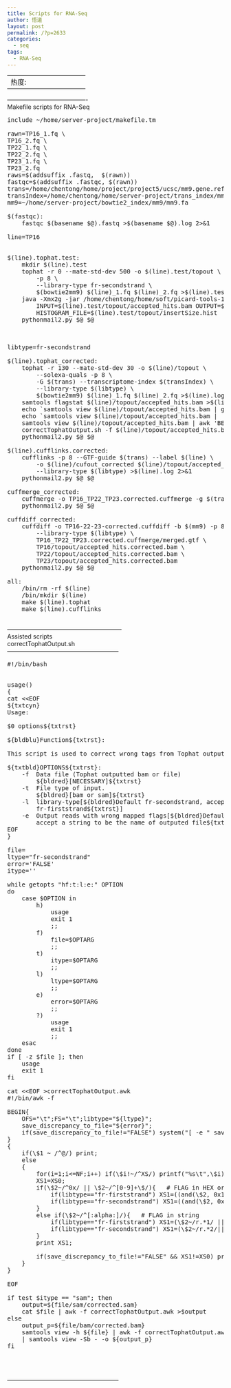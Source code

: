 ```yaml
---
title: Scripts for RNA-Seq
author: 悟道
layout: post
permalink: /?p=2633
categories:
  - seq
tags:
  - RNA-Seq
---
```

<table>
  <tr cellpadding=0><td>
    热度:
  </td><td cellpadding=0><img src='http://210.75.224.29/wordpress/wp-content/plugins/statpresscn/images/sun.gif' width=10 height=10 border=0 /></td><td cellpadding=0><img src='http://210.75.224.29/wordpress/wp-content/plugins/statpresscn/images/sun_dark.gif' width=10 height=10 border=0 /></td><td cellpadding=0><img src='http://210.75.224.29/wordpress/wp-content/plugins/statpresscn/images/sun_dark.gif' width=10 height=10 border=0 /></td><td cellpadding=0><img src='http://210.75.224.29/wordpress/wp-content/plugins/statpresscn/images/sun_dark.gif' width=10 height=10 border=0 /></td><td cellpadding=0><img src='http://210.75.224.29/wordpress/wp-content/plugins/statpresscn/images/sun_dark.gif' width=10 height=10 border=0 /></td></tr>
</table>

&#8212;&#8212;&#8212;&#8212;&#8212;&#8212;&#8212;&#8212;&#8212;&#8212;&#8212;&#8212;&#8212;-  
Makefile scripts for RNA-Seq

<pre class="brush: powershell; title: ; notranslate" title="">include ~/home/server-project/makefile.tm

rawn=TP16_1.fq \
TP16_2.fq \
TP22_1.fq \
TP22_2.fq \
TP23_1.fq \
TP23_2.fq
raws=$(addsuffix .fastq,  $(rawn))
fastqc=$(addsuffix .fastqc, $(rawn))
trans=/home/chentong/home/project/project5/ucsc/mm9.gene.refgene.gtf
transIndex=/home/chentong/home/server-project/trans_index/mm9/
mm9=~/home/server-project/bowtie2_index/mm9/mm9.fa

$(fastqc):
	fastqc $(basename $@).fastq &gt;$(basename $@).log 2&gt;&1

line=TP16


$(line).tophat.test:
	mkdir $(line).test
	tophat -r 0 --mate-std-dev 500 -o $(line).test/topout \
		-p 8 \
		--library-type fr-secondstrand \
		$(bowtie2mm9) $(line)_1.fq $(line)_2.fq &gt;$(line).test.log 2&gt;&1
	java -Xmx2g -jar /home/chentong/home/soft/picard-tools-1.74/CollectInsertSizeMetrics.jar \
		INPUT=$(line).test/topout/accepted_hits.bam OUTPUT=$(line).test/topout/insertSize.out \
		HISTOGRAM_FILE=$(line).test/topout/insertSize.hist
	pythonmail2.py $@ $@



libtype=fr-secondstrand

$(line).tophat_corrected:
	tophat -r 130 --mate-std-dev 30 -o $(line)/topout \
		--solexa-quals -p 8 \
		-G $(trans) --transcriptome-index $(transIndex) \
		--library-type $(libtype) \
		$(bowtie2mm9) $(line)_1.fq $(line)_2.fq &gt;$(line).log 2&gt;&1
	samtools flagstat $(line)/topout/accepted_hits.bam &gt;$(line)/$(line).sta &
	echo `samtools view $(line)/topout/accepted_hits.bam | greo 'NH:i:1' | cut -f 1 | sort -u | wc -l` &gt;$(line)/topout/uniq_mapped.reads &
	echo `samtools view $(line)/topout/accepted_hits.bam |  cut -f 1 | sort -u | wc -l` &gt;$(line)/topout/mapped.reads &
	samtools view $(line)/topout/accepted_hits.bam | awk 'BEGIN{OFS="\t";FS="\t"}{for(i=12;i&lt;=NF;i++) if($$i~/^XS:A:/) print $$2,$$i}' | sort | uniq -c &gt;$(line)/topout/accepted_hits.bam.flag_xs &
	correctTophatOutput.sh -f $(line)/topout/accepted_hits.bam -t bam -l $(libtype) -e $(line)/topout/accepted.hits.wrongFlag.sam
	pythonmail2.py $@ $@

$(line).cufflinks.corrected:
	cufflinks -p 8 --GTF-guide $(trans) --label $(line) \
		-o $(line)/cufout_corrected $(line)/topout/accepted_hits.corrected.bam \
		--library-type $(libtype) &gt;$(line).log 2&gt;&1
	pythonmail2.py $@ $@

cuffmerge_corrected: 
	cuffmerge -o TP16_TP22_TP23.corrected.cuffmerge -g $(trans) -s $(bowtie2mm9).fa -p 8 assemblies.corrected.txt 
	pythonmail2.py $@ $@

cuffdiff_corrected:
	cuffdiff -o TP16-22-23-corrected.cuffdiff -b $(mm9) -p 8 -L TP16,TP22,TP23 -u \
		--library-type $(libtype) \
		TP16_TP22_TP23.corrected.cuffmerge/merged.gtf \
		TP16/topout/accepted_hits.corrected.bam \
		TP22/topout/accepted_hits.corrected.bam \
		TP23/topout/accepted_hits.corrected.bam
	pythonmail2.py $@ $@

all:
	/bin/rm -rf $(line)
	/bin/mkdir $(line)
	make $(line).tophat
	make $(line).cufflinks

</pre>

&#8212;&#8212;&#8212;&#8212;&#8212;&#8212;&#8212;&#8212;&#8212;&#8212;&#8212;&#8212;&#8212;&#8212;&#8212;&#8212;&#8212;&#8212;&#8212;  
Assisted scripts  
correctTophatOutput.sh  
&#8212;&#8212;&#8212;&#8212;&#8212;&#8212;&#8212;&#8212;&#8212;&#8212;&#8212;&#8212;&#8212;&#8212;&#8212;&#8212;&#8212;&#8212;&#8211;

<pre class="brush: bash; title: ; notranslate" title="">#!/bin/bash


usage()
{
cat &lt;&lt;EOF
${txtcyn}
Usage:

$0 options${txtrst}

${bldblu}Function${txtrst}:

This script is used to correct wrong tags from Tophat output.

${txtbld}OPTIONS${txtrst}:
	-f	Data file (Tophat outputted bam or file)
 		${bldred}[NECESSARY]${txtrst}
	-t	File type of input.
 		${bldred}[bam or sam]${txtrst}
	-l	library-type[${bldred}Default fr-secondstrand, acceppt
		fr-firststrand${txtrst}]
	-e	Output reads with wrong mapped flags[${bldred}Default FALSE,
		accept a string to be the name of outputed file${txtrst}]
EOF
}

file=
ltype="fr-secondstrand"
error='FALSE'
itype=''

while getopts "hf:t:l:e:" OPTION
do
	case $OPTION in
		h)
			usage
			exit 1
			;;
		f)
			file=$OPTARG
			;;
		t)
			itype=$OPTARG
			;;
		l)
			ltype=$OPTARG
			;;
		e)
			error=$OPTARG
			;;
		?)
			usage
			exit 1
			;;
	esac
done
if [ -z $file ]; then
	usage
	exit 1
fi

cat &lt;&lt;EOF &gt;correctTophatOutput.awk
#!/bin/awk -f

BEGIN{
	OFS="\t";FS="\t";libtype="${ltype}";
	save_discrepancy_to_file="${error}";
	if(save_discrepancy_to_file!="FALSE") system("[ -e " save_discrepancy_to_file " ] && rm " save_discrepancy_to_file);
}
{
    if(\$1 ~ /^@/) print;
    else
    {
        for(i=1;i&lt;=NF;i++) if(\$i!~/^XS/) printf("%s\t",\$i); else XS0=\$i;
        XS1=XS0;
        if(\$2~/^0x/ || \$2~/^[0-9]+\$/){   # FLAG in HEX or Decimal format
            if(libtype=="fr-firststrand") XS1=((and(\$2, 0x10) && and(\$2, 0x40)) || (and(\$2,0x80) && !and(\$2,0x10)))?"XS:A:+":"XS:A:-";
            if(libtype=="fr-secondstrand") XS1=((and(\$2, 0x10) && and(\$2, 0x80)) || (and(\$2,0x40) && !and(\$2,0x10)))?"XS:A:+":"XS:A:-";
        }
        else if(\$2~/^[:alpha:]/){   # FLAG in string
            if(libtype=="fr-firststrand") XS1=(\$2~/r.*1/ || (\$2~/2/ && \$2!~/r/))?"XS:A:+":"XS:A:-";
            if(libtype=="fr-secondstrand") XS1=(\$2~/r.*2/|| (\$2~/1/ && \$2!~/r/))?"XS:A:+":"XS:A:-";
        }
        print XS1;

        if(save_discrepancy_to_file!="FALSE" && XS1!=XS0) print &gt;&gt; save_discrepancy_to_file;
    }
}

EOF

if test $itype == "sam"; then
	output=${file/sam/corrected.sam}
	cat $file | awk -f correctTophatOutput.awk &gt;$output 
else
	output_p=${file/bam/corrected.bam}
	samtools view -h ${file} | awk -f correctTophatOutput.awk \
	| samtools view -Sb - -o ${output_p}
fi



</pre>

&#8212;&#8212;&#8212;&#8212;&#8212;&#8212;&#8212;&#8212;&#8212;&#8212;&#8212;&#8212;&#8212;&#8212;&#8212;&#8212;&#8212;&#8212;&#8211;